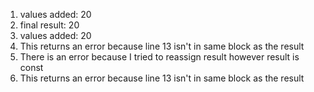1. values added: 20
2. final result: 20
3. values added: 20
4. This returns an error because line 13 isn't in same block as the result
5. There is an error because I tried to reassign result however result is const
6. This returns an error because line 13 isn't in same block as the result